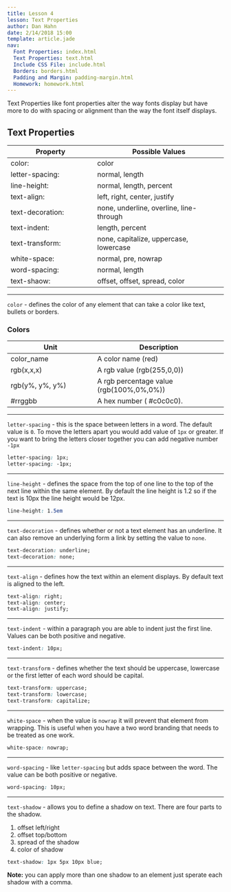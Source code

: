 ```yaml
---
title: Lesson 4
lesson: Text Properties
author: Dan Hahn
date: 2/14/2018 15:00
template: article.jade
nav:
  Font Properties: index.html
  Text Properties: text.html
  Include CSS File: include.html
  Borders: borders.html
  Padding and Margin: padding-margin.html
  Homework: homework.html
---
```


Text Properties like font properties alter the way fonts display but have more to do with spacing or alignment than the way the font itself displays.

## Text Properties

Property         | Possible Values
-----------------|-----------------------------------------
color:           | color
letter-spacing:  | normal, length
line-height:     | normal, length, percent
text-align:      | left, right, center, justify
text-decoration: | none, underline,  overline, line-through
text-indent:     | length, percent
text-transform:  | none, capitalize, uppercase, lowercase
white-space:     | normal, pre, nowrap
word-spacing:    | normal, length
text-shaow:      | offset, offset, spread, color

---

`color` - defines the color of any element that can take a color like text, bullets or borders.

### Colors

Unit            | Description
----------------|-----------------------------------------
color_name      | A color name (red)
rgb(x,x,x)      | A rgb value (rgb(255,0,0))
rgb(y%, y%, y%) | A rgb percentage value (rgb(100%,0%,0%))
#rrggbb         | A hex number ( #c0c0c0).

---

`letter-spacing` - this is the space between letters in a word.  The default value is `0`.  To move the letters apart you would add value of `1px` or greater.  If you want to bring the letters closer together you can add negative number `-1px`

```css
letter-spacing: 1px;
letter-spacing: -1px;
```

---

`line-height` - defines the space from the top of one line to the top of the next line within the same element.   By default the line height is 1.2 so if the text is 10px the line height would be 12px.
```css
line-height: 1.5em
```
---

`text-decoration` - defines whether or not a text element has an underline.  It can also remove an underlying form a link by setting the value to `none`.  
```css
text-decoration: underline;
text-decoration: none;
```
---

`text-align` - defines how the text within an element displays. By default text is aligned to the left.  
```css
text-align: right;
text-align: center;
text-align: justify;
```
---

`text-indent` - within a paragraph you are able to indent just the first line.  Values can be both positive and negative.
```css
text-indent: 10px;
```
---

`text-transform` - defines whether the text should be uppercase, lowercase or the first letter of each word should be capital.  
```css
text-transform: uppercase;
text-transform: lowercase;
text-transform: capitalize;
```
---

`white-space` - when the value is `nowrap` it will prevent that element from wrapping.  This is useful when you have a two word branding that needs to be treated as one work.  
```css
white-space: nowrap;
```
---

`word-spacing` - like `letter-spacing` but adds space between the word.  The value can be both positive or negative.  
```css
word-spacing: 10px;
```
---

`text-shadow` - allows you to define a shadow on text.  There are four parts to the shadow.

1. offset left/right
2. offset top/bottom
3. spread of the shadow
4. color of shadow

```css
text-shadow: 1px 5px 10px blue;
```
**Note:** you can apply more than one shadow to an element just sperate each shadow with a comma.

<style>
table tr td:nth-child(1){width:40%}
td .label {margin-right: 4px;cursor: pointer;}
</style>


<script src="lesson5.js"></script>
